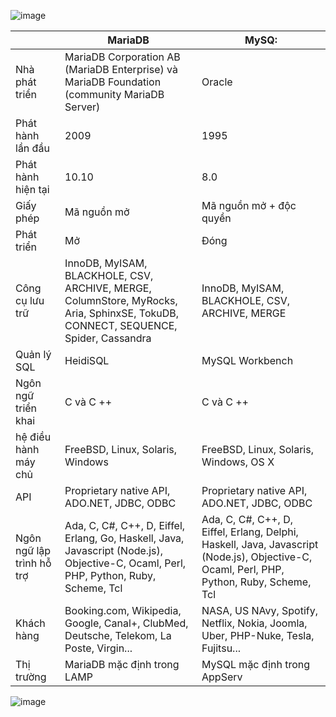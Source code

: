 ![image](https://user-images.githubusercontent.com/111716161/190974321-a6921693-f867-406e-8bbb-06372974421b.png)

| | MariaDB | MySQ: |
|---|---|---|
| Nhà phát triển | MariaDB Corporation AB (MariaDB Enterprise) và MariaDB Foundation (community MariaDB Server) | Oracle | 
|Phát hành lần đầu | 2009 | 1995 |
|Phát hành hiện tại| 10.10 | 8.0 |
| Giấy phép | Mã nguồn mở | Mã nguồn mở + độc quyền |
|Phát triển | Mở | Đóng |
| Công cụ lưu trữ | InnoDB, MyISAM, BLACKHOLE, CSV, ARCHIVE, MERGE, ColumnStore, MyRocks, Aria, SphinxSE, TokuDB, CONNECT, SEQUENCE, Spider, Cassandra | InnoDB, MyISAM, BLACKHOLE, CSV, ARCHIVE, MERGE |
| Quản lý SQL | HeidiSQL | MySQL Workbench |
| Ngôn ngữ triển khai | C và C ++ | C và C ++ |
| hệ điều hành máy chủ | FreeBSD, Linux, Solaris, Windows |  FreeBSD, Linux, Solaris, Windows, OS X|
| API | Proprietary native API, ADO.NET, JDBC, ODBC | Proprietary native API, ADO.NET, JDBC, ODBC |
| Ngôn ngữ lập trình hỗ trợ | Ada, C, C#, C++, D, Eiffel, Erlang, Go, Haskell, Java, Javascript (Node.js), Objective-C, Ocaml, Perl, PHP, Python, Ruby, Scheme, Tcl | Ada, C, C#, C++, D, Eiffel, Erlang, Delphi, Haskell, Java, Javascript (Node.js), Objective-C, Ocaml, Perl, PHP, Python, Ruby, Scheme, Tcl | 
| Khách hàng | Booking.com, Wikipedia, Google, Canal+, ClubMed, Deutsche, Telekom, La Poste, Virgin...| NASA, US NAvy, Spotify, Netflix, Nokia, Joomla, Uber, PHP-Nuke, Tesla, Fujitsu...|
|Thị trường | MariaDB mặc định trong LAMP | MySQL mặc định trong AppServ |




![image](https://user-images.githubusercontent.com/111716161/190974344-f247dc0a-dcfe-497f-8466-2b2fe60821a1.png)

